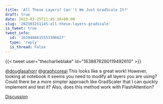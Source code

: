 ```yaml
---
title: 'All These Layers? Can''t We Just GradScale It?'
draft: true
date: 2023-03-25T11:45:20+00:00
slug: '202303251145-all-these-layers-gradscale'
is_tweet: true
tweet_info:
  id: '1639488615553306627'
  type: 'reply'
  is_thread: False
---
```




{{< tweet user="thecharlieblake" id="1638876280119492610" >}}

[@douglasahorr](https://x.com/douglasahorr) [@graphcoreai](https://x.com/graphcoreai) This looks like a great work! However, looking at notebook it seems you need to modify all layers you are using? Could there be a more simpler approach like GradScaler that I can quickly implement and test it? Also, does this method work with FlashAttention?

[Discussion](https://x.com/sytelus/status/1639488615553306627)
